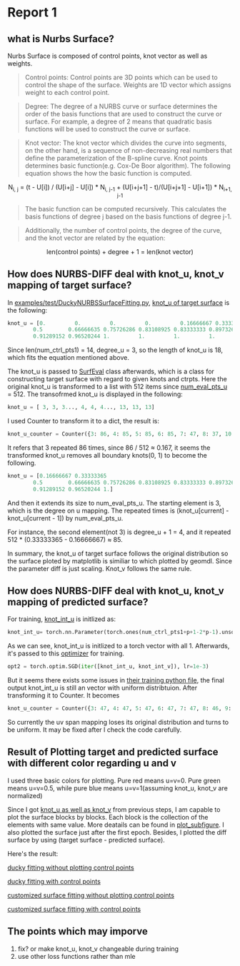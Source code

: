 # Report 1

## what is Nurbs Surface?
Nurbs Surface is composed of control points, knot vector as well as weights.

>Control points: Control points are 3D points which can be used to control the shape of the surface. Weights are 1D vector which assigns weight to each control point.

>Degree: The degree of a NURBS curve or surface determines the order of the basis functions that are used to construct the curve or surface. For example, a degree of 2 means that quadratic basis functions will be used to construct the curve or surface.

>Knot vector: The knot vector which divides the curve into segments, on the other hand, is a sequence of non-decreasing real numbers that define the parameterization of the B-spline curve. Knot points determines basic function(e.g. Cox-De Boor algorithm). The following equation shows the how the basic function is computed.
<center>N<sub>i, j</sub> = (t - U[i]) / (U[i+j] - U[i]) * N<sub>i, j-1</sub> + (U[i+j+1] - t)/(U[i+j+1] - U[i+1]) * N<sub>i+1, j-1</sub></center>

>The basic function can be computed recursively. This calculates the basis functions of degree j based on the basis functions of degree j-1.



>Additionally, the number of control points, the degree of the curve, and the knot vector are related by the equation:
<center>len(control points) + degree + 1 = len(knot vector)</center>


## How does NURBS-DIFF deal with knot_u, knot_v mapping of target surface?
In [examples/test/DuckyNURBSSurfaceFitting.py](../examples/test/DuckyNURBSSurfaceFitting.py), [knot_u of target surface](../examples/test/DuckyNURBSSurfaceFitting.py#L137) is the following:
```python
knot_u = [0.         0.         0.         0.         0.16666667 0.33333365
        0.5        0.66666635 0.75726286 0.83108925 0.83333333 0.8973262
        0.91289152 0.96520244 1.         1.         1.         1.        ]
 ```
Since len(num_ctrl_pts1) = 14, degree_u = 3, so the length of knot_u is 18, which fits the equation mentioned above.

The knot_u is passed to [SurfEval](../NURBSDiff/surf_eval.py#L16) class afterwards, which is a class for constructing target surface with regard to given knots and ctrpts. Here the original knot_u is transformed to a list with 512 items since [num_eval_pts_u](../examples/test/DuckyNURBSSurfaceFitting.py#L155) = 512. The transofrmed knot_u is displayed in the following:
```python
knot_u = [ 3, 3, 3..., 4, 4, 4..., 13, 13, 13]
```
I used Counter to transform it to a dict, the result is:

```python
knot_u_counter = Counter({3: 86, 4: 85, 5: 85, 6: 85, 7: 47, 8: 37, 10: 33, 12: 27, 13: 18, 11: 8, 9: 1})
```
It refers that 3 repeated 86 times, since 86 / 512 $\approx$ 0.167, it seems the transformed knot_u removes all boundary knots(0, 1) to become the following.
```python
knot_u = [0.16666667 0.33333365
        0.5        0.66666635 0.75726286 0.83108925 0.83333333 0.8973262
        0.91289152 0.96520244 1.]
```
And then it extends its size to num_eval_pts_u. The starting element is 3, which is the degree on u mapping. The repeated times is (knot_u[current] - knot_u[current - 1]) by num_eval_pts_u.

For instance, the second element(not 3) is degree_u + 1 = 4, and it repeated 512 * (0.33333365 - 0.16666667)  $\approx$ 85.

In summary, the knot_u of target surface follows the original distribution so the surface ploted by matplotlib is similiar to which plotted by geomdl. Since the parameter diff is just scaling. Knot_v follows the same rule.
## How does NURBS-DIFF deal with knot_u, knot_v mapping of predicted surface?
For training, [knot_int_u](../examples/test/DuckyNURBSSurfaceFitting.py#L168) is initlized as:
```python
knot_int_u= torch.nn.Parameter(torch.ones(num_ctrl_pts1+p+1-2*p-1).unsqueeze(0).cuda(), requires_grad=True)
```
As we can see, knot_int_u is initlized to a torch vector with all 1. Afterwards, it's passed to this [optimizer](../examples/test/DuckyNURBSSurfaceFitting.py#L176) for training.
```python
opt2 = torch.optim.SGD(iter([knot_int_u, knot_int_v]), lr=1e-3)
```
But it seems there exists some issues in [their training python file](../NURBSDiff/nurbs_eval.py), the final output knot_int_u is still an vector with uniform distribtuion. After transforming it to Counter. It becomes
```python
knot_u_counter = Counter({3: 47, 4: 47, 5: 47, 6: 47, 7: 47, 8: 46, 9: 46, 10: 46, 11: 46, 12: 46, 13: 46})
```
So currently the uv span mapping loses its original distribution and turns to be uniform. It may be fixed after I check the code carefully.
## Result of Plotting target and predicted surface with different color regarding u and v
I used three basic colors for plotting. Pure red means u=v=0. Pure green means u=v=0.5, while pure blue means u=v=1(assuming knot_u, knot_v are normalized)

Since I got [knot_u as well as knot_v](../examples/test/DuckyNURBSSurfaceFitting.py#L222-L223) from previous steps, I am capable to plot the surface blocks by blocks. Each block is the collection of the elements with same value. More deatails can be found in [plot_subfigure](../examples/test/DuckyNURBSSurfaceFitting.py#L61). I also plotted the surface just after the first epoch. Besides, I plotted the diff surface by using (target surface - predicted surface).

Here's the result:

[ducky fitting without plotting control points](../examples/test/ducky_reparameterization_no_ctrpts.pdf)

[ducky fitting with control points](../examples/test/ducky_reparameterization.pdf)

[customized surface fitting without plotting control points](../examples/test/surface_reparameterization_no_ctrpts.pdf)

[customized surface fitting with control points](../examples/test/surface_reparameterization.pdf)

## The points which may imporve
1. fix? or make knot_u, knot_v changeable during training
2. use other loss functions rather than mle